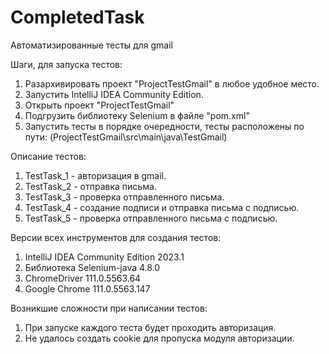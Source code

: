 # CompletedTask
Автоматизированные тесты для gmail

 Шаги, для запуска тестов:
  1. Разархивировать проект "ProjectTestGmail" в любое удобное место.
  2. Запустить IntelliJ IDEA Community Edition. 
  3. Открыть проект "ProjectTestGmail" 
  4. Подгрузить библиотеку Selenium в файле "pom.xml"
  5. Запустить тесты в порядке очередности, тесты расположены по пути: (ProjectTestGmail\src\main\java\TestGmail)
 
 Описание тестов:
  1. TestTask_1 - авторизация в gmail.
  2. TestTask_2 - отправка письма.
  3. TestTask_3 - проверка отправленного письма.
  4. TestTask_4 - создание подписи и отправка письма с подписью.
  5. TestTask_5 - проверка отправленного письма с подписью.
  
 Версии всех инструментов для создания тестов:
   1. IntelliJ IDEA Community Edition 2023.1
   2. Библиотека Selenium-java 4.8.0 
   3. ChromeDriver 111.0.5563.64
   4. Google Chrome 111.0.5563.147
   
 Возникшие сложности при написании тестов:
   1. При запуске каждого теста будет проходить авторизация.
   2. Не удалось создать cookie для пропуска модуля авторизации.
